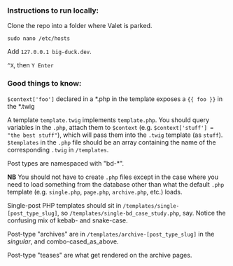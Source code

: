 ### Instructions to run locally:

Clone the repo into a folder where Valet is parked.

```sudo nano /etc/hosts```

Add ```127.0.0.1 big-duck.dev```.

```^X```, then ```Y Enter```

### Good things to know:

```$context['foo']``` declared in a *.php in the template exposes a ```{{ foo }}``` in the *.twig

A template ```template.twig``` implements ```template.php```. You should query variables in the ```.php```, attach them to ```$context``` (e.g. ```$context['stuff'] = "the best stuff"```), which will pass them into the ```.twig``` template (as ```stuff```). ```$templates``` in the ```.php``` file should be an array containing the name of the corresponding ```.twig``` in ```/templates```.

Post types are namespaced with "bd-*".

**NB** You should not have to create ```.php``` files except in the case where you need to load something from the database other than what the default ```.php``` template (e.g. ```single.php```, ```page.php```, ```archive.php```, etc.) loads.

Single-post PHP templates should sit in ```/templates/single-[post_type_slug]```, so ```/templates/single-bd_case_study.php```, say. Notice the confusing mix of kebab- and snake-case.

Post-type "archives" are in ```/templates/archive-[post_type_slug]``` in the _singular_, and combo-cased_as_above.

Post-type "teases" are what get rendered on the archive pages.
